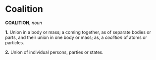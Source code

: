 # Coalition

**COALITION**, _noun_

**1.** Union in a body or mass; a coming together, as of separate bodies or parts, and their union in one body or mass; as, a _coalition_ of atoms or particles.

**2.** Union of individual persons, parties or states.